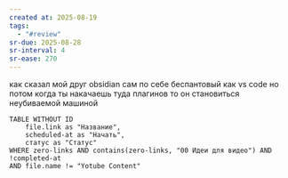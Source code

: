 ```yaml
---
created at: 2025-08-19
tags:
  - "#review"
sr-due: 2025-08-28
sr-interval: 4
sr-ease: 270
---
```

как сказал мой друг obsidian сам по себе беспантовый как vs code но потом когда ты накачаешь туда плагинов то он становиться неубиваемой машиной

```dataview
TABLE WITHOUT ID
	file.link as "Название",
	scheduled-at as "Начать",
	статус as "Статус"
WHERE zero-links AND contains(zero-links, "00 Идеи для видео") AND !completed-at
AND file.name != "Yotube Content"	
```

